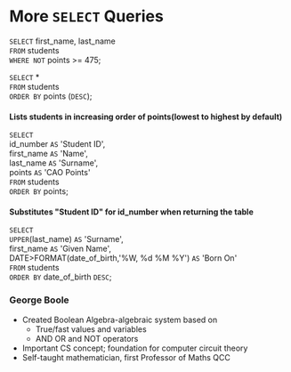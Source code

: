 # More `SELECT` Queries

`SELECT` first_name, last_name<br>
`FROM` students<br>
`WHERE NOT` points >= 475;

`SELECT` *<br>
`FROM` students<br>
`ORDER BY` points (`DESC`);
#### Lists students in increasing order of points(lowest to highest by default)

`SELECT` <br>
id_number `AS` 'Student ID',<br>
first_name `AS` 'Name',<br>
last_name `AS` 'Surname',<br>
points `AS` 'CAO Points'<br>
`FROM` students<br>
`ORDER BY` points;
#### Substitutes "Student ID" for id_number when returning the table

`SELECT`<br>
`UPPER`(last_name) `AS` 'Surname',<br>
first_name `AS` 'Given Name',<br>
DATE>FORMAT(date_of_birth,'%W, %d %M %Y') `AS` 'Born On'<br>
`FROM` students<br>
`ORDER BY` date_of_birth `DESC`;

### George Boole
- Created Boolean Algebra-algebraic system based on 
    - True/fast values and variables
    - AND OR and NOT operators
- Important CS concept; foundation for computer circuit theory
- Self-taught mathematician, first Professor of Maths QCC

